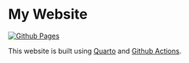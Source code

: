 # My Website

<!-- badges: start -->
[![Github Pages](https://github.com/dmolitor/dmolitor.github.io/actions/workflows/github-pages.yml/badge.svg)](https://github.com/dmolitor/dmolitor.github.io/actions/workflows/github-pages.yml)
<!-- badges: end -->

This website is built using [Quarto](https://quarto.org/) and [Github Actions](https://github.com/features/actions).
